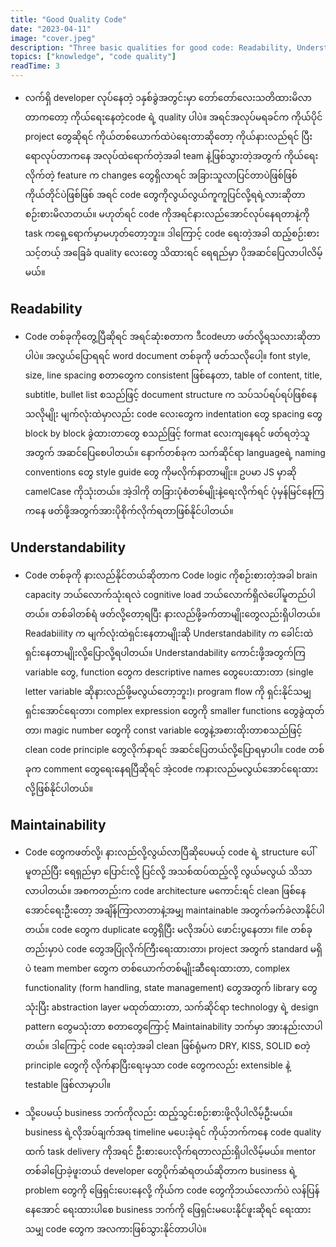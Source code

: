 ```yaml
---
title: "Good Quality Code"
date: "2023-04-11"
image: "cover.jpeg"
description: "Three basic qualities for good code: Readability, Understandability and Maintainability"
topics: ["knowledge", "code quality"]
readTime: 3
---
```


- လက်ရှိ developer လုပ်နေတဲ့ ၁နှစ်ခွဲအတွင်းမှာ တော်တော်လေးသတိထားမိလာတာကတော့ ကိုယ်ရေးနေတဲ့code ရဲ့ quality ပါပဲ။ အရင်အလုပ်မရခင်က ကိုယ်ပိုင် project တွေဆိုရင် ကိုယ်တစ်ယောက်ထဲပဲရေးတာဆိုတော့ ကိုယ်နားလည်ရင် ပြီးရောလုပ်တာကနေ အလုပ်ထဲရောက်တဲ့အခါ team နဲ့ဖြစ်သွားတဲ့အတွက် ကိုယ်ရေးလိုက်တဲ့ feature က changes တွေရှိလာရင် အခြားသူလာပြင်တာပဲဖြစ်ဖြစ် ကိုယ်တိုင်ပဲဖြစ်ဖြစ် အရင် code တွေကိုလွယ်လွယ်ကူကူပြင်လို့ရရဲ့လားဆိုတာ စဉ်းစားမိလာတယ်။ မဟုတ်ရင် code ကိုအရင်နားလည်အောင်လုပ်နေရတာနဲ့ကို task ကရှေ့ရောက်မှာမဟုတ်တော့ဘူး။ ဒါကြောင့် code ရေးတဲ့အခါ ထည့်စဉ်းစားသင့်တယ့် အခြေခံ quality လေးတွေ သိထားရင် ရေရည်မှာ ပိုအဆင်ပြေလာပါလိမ့်မယ်။​

## Readability

- Code တစ်ခုကိုတွေ့ပြီဆိုရင် အရင်ဆုံးစတာက ဒီcodeဟာ ဖတ်လို့ရသလားဆိုတာပါပဲ။ အလွယ်ပြောရရင် word document တစ်ခုကို ဖတ်သလိုပေါ့။​ font style, size, line spacing စတာတွေက consistent ဖြစ်နေတာ, table of content, title, subtitle, bullet list စသည်ဖြင့် document structure က သပ်သပ်ရပ်ရပ်ဖြစ်နေသလိုမျိုး မျက်လုံးထဲမှာလည်း code လေးတွေက indentation တွေ spacing တွေ block by block ခွဲထားတာတွေ စသည်ဖြင့် format လေးကျနေရင် ဖတ်ရတဲ့သူအတွက် အဆင်ပြေစေပါတယ်။ နောက်တစ်ခုက သက်ဆိုင်ရာ languageရဲ့ naming conventions တွေ style guide တွေ ကိုမလိုက်နာတာမျိုး။ ဥပမာ JS မှာဆို camelCase ကိုသုံးတယ်။ အဲ့ဒါကို တခြားပုံစံတစ်မျိုးနဲ့ရေးလိုက်ရင် ပုံမှန်မြင်နေကြကနေ ဖတ်ဖို့အတွက်အားပိုစိုက်လိုက်ရတာဖြစ်နိုင်ပါတယ်။​

## Understandability

- Code တစ်ခုကို နားလည်နိုင်တယ်ဆိုတာက Code logic ကိုစဉ်းစားတဲ့အခါ brain capacity ဘယ်လောက်သုံးရလဲ cognitive load ဘယ်လောက်ရှိလဲပေါ်မူတည်ပါတယ်။ တစ်ခါတစ်ရံ ဖတ်လို့တော့ရပြီး နားလည်ဖို့ခက်တာမျိုးတွေလည်းရှိပါတယ်။ Readabiility က မျက်လုံးထဲရှင်းနေတာမျိုးဆို Understandability က ခေါင်းထဲရှင်းနေတာမျိုးလို့ပြောလို့ရပါတယ်။​ Understandability ကောင်းဖို့အတွက်ကြ variable တွေ, function တွေက descriptive names တွေပေးထားတာ (single letter variable ဆိုနားလည်ဖို့မလွယ်တော့ဘူး)၊ program flow ကို ရှင်းနိုင်သမျှရှင်းအောင်ရေးတာ၊ complex expression တွေကို smaller functions တွေခွဲထုတ်တာ၊ magic number တွေကို const variable တွေနဲ့အစားထိုးတာစသည်ဖြင့် clean code principle တွေလိုက်နာရင် အဆင်ပြေတယ်လို့ပြောရမှာပါ။ code တစ်ခုက comment တွေရေးနေရပြီဆိုရင် အဲ့code ကနားလည်မလွယ်အောင်ရေးထားလို့ဖြစ်နိုင်ပါတယ်။

## Maintainability

- Code တွေကဖတ်လို့၊ နားလည်လို့လွယ်လာပြီဆိုပေမယ့် code ရဲ့ structure ပေါ်မူတည်ပြီး ရေရှည်မှာ ပြောင်းလို့ ပြင်လို့ အသစ်ထပ်ထည့်လို့ လွယ်မလွယ် သိသာလာပါတယ်။ အစကတည်းက code architecture မကောင်းရင် clean ဖြစ်နေအောင်ရေးဦးတော့ အချိန်ကြာလာတာနဲ့အမျှ maintainable အတွက်ခက်ခဲလာနိုင်ပါတယ်။ code တွေက duplicate တွေရှိပြီး မလိုအပ်ပဲ ဖောင်းပွနေတာ၊ file တစ်ခုတည်းမှာပဲ code တွေအပြုံလိုက်ကြီးရေးထားတာ၊ project အတွက် standard မရှိပဲ team member တွေက တစ်ယောက်တစ်မျိုးဆီရေးထားတာ, complex functionality (form handling, state management) တွေအတွက် library တွေသုံးပြီး abstraction layer မထုတ်ထားတာ, သက်ဆိုင်ရာ technology ရဲ့ design pattern တွေမသုံးတာ စတာတွေကြောင့် Maintainability ဘက်မှာ အားနည်းလာပါတယ်။ ဒါကြောင့် code ရေးတဲ့အခါ clean ဖြစ်ရုံမက DRY, KISS, SOLID စတဲ့ principle တွေကို လိုက်နာပြီးရေးမှသာ code တွေကလည်း extensible နဲ့ testable ဖြစ်လာမှာပါ။

- သို့ပေမယ့် business ဘက်ကိုလည်း ထည့်သွင်းစဉ်းစားဖို့လိုပါလိမ့်ဦးမယ်။​ business ရဲ့လိုအပ်ချက်အရ timeline မပေးခဲ့ရင် ကိုယ့်ဘက်ကနေ code quality ထက် task delivery ကိုအရင် ဦးစားပေးလိုက်ရတာလည်းရှိပါလိမ့်မယ်။ mentor တစ်ခါပြောခဲ့ဖူးတယ် developer တွေပိုက်ဆံရတယ်ဆိုတာက business ရဲ့ problem တွေကို ဖြေရှင်းပေးနေလို့ ကိုယ်က code တွေကိုဘယ်လောက်ပဲ လန်ပြန်နေအောင် ရေးထားပါစေ business ဘက်ကို ဖြေရှင်းမပေးနိုင်ဖူးဆိုရင် ရေးထားသမျှ code တွေက အလကားဖြစ်သွားနိုင်တာပါပဲ။
